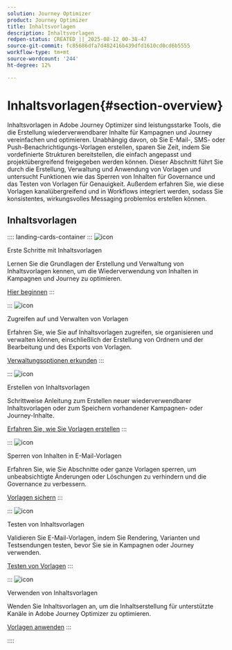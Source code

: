 ```yaml
---
solution: Journey Optimizer
product: Journey Optimizer
title: Inhaltsvorlagen
description: Inhaltsvorlagen
redpen-status: CREATED_||_2025-08-12_00-38-47
source-git-commit: fc85686dfa7d482416b439dfd1610cd0cd6b5555
workflow-type: tm+mt
source-wordcount: '244'
ht-degree: 12%

---
```



# Inhaltsvorlagen{#section-overview}

Inhaltsvorlagen in Adobe Journey Optimizer sind leistungsstarke Tools, die die Erstellung wiederverwendbarer Inhalte für Kampagnen und Journey vereinfachen und optimieren. Unabhängig davon, ob Sie E-Mail-, SMS- oder Push-Benachrichtigungs-Vorlagen erstellen, sparen Sie Zeit, indem Sie vordefinierte Strukturen bereitstellen, die einfach angepasst und projektübergreifend freigegeben werden können. Dieser Abschnitt führt Sie durch die Erstellung, Verwaltung und Anwendung von Vorlagen und untersucht Funktionen wie das Sperren von Inhalten für Governance und das Testen von Vorlagen für Genauigkeit. Außerdem erfahren Sie, wie diese Vorlagen kanalübergreifend und in Workflows integriert werden, sodass Sie konsistentes, wirkungsvolles Messaging problemlos erstellen können.

## Inhaltsvorlagen

:::: landing-cards-container
:::
![icon](https://cdn.experienceleague.adobe.com/icons/circle-play.svg?lang=de)

Erste Schritte mit Inhaltsvorlagen

Lernen Sie die Grundlagen der Erstellung und Verwaltung von Inhaltsvorlagen kennen, um die Wiederverwendung von Inhalten in Kampagnen und Journey zu optimieren.

[Hier beginnen](../using/content-management/content-templates.md)
:::

:::
![icon](https://cdn.experienceleague.adobe.com/icons/list-check.svg?lang=de)

Zugreifen auf und Verwalten von Vorlagen

Erfahren Sie, wie Sie auf Inhaltsvorlagen zugreifen, sie organisieren und verwalten können, einschließlich der Erstellung von Ordnern und der Bearbeitung und des Exports von Vorlagen.

[Verwaltungsoptionen erkunden](../using/content-management/access-content-templates.md)
:::

:::
![icon](https://cdn.experienceleague.adobe.com/icons/puzzle-piece.svg?lang=de)

Erstellen von Inhaltsvorlagen

Schrittweise Anleitung zum Erstellen neuer wiederverwendbarer Inhaltsvorlagen oder zum Speichern vorhandener Kampagnen- oder Journey-Inhalte.

[Erfahren Sie, wie Sie Vorlagen erstellen](../using/content-management/create-content-templates.md)
:::

:::
![icon](https://cdn.experienceleague.adobe.com/icons/shield-halved.svg?lang=de)

Sperren von Inhalten in E-Mail-Vorlagen

Erfahren Sie, wie Sie Abschnitte oder ganze Vorlagen sperren, um unbeabsichtigte Änderungen oder Löschungen zu verhindern und die Governance zu verbessern.

[Vorlagen sichern](../using/content-management/content-locking.md)
:::

:::
![icon](https://cdn.experienceleague.adobe.com/icons/gear.svg?lang=de)

Testen von Inhaltsvorlagen

Validieren Sie E-Mail-Vorlagen, indem Sie Rendering, Varianten und Testsendungen testen, bevor Sie sie in Kampagnen oder Journey verwenden.

[Testen von Vorlagen](../using/content-management/test-content-templates.md)
:::

:::
![icon](https://cdn.experienceleague.adobe.com/icons/bullseye.svg?lang=de)

Verwenden von Inhaltsvorlagen

Wenden Sie Inhaltsvorlagen an, um die Inhaltserstellung für unterstützte Kanäle in Adobe Journey Optimizer zu optimieren.

[Vorlagen anwenden](../using/content-management/use-content-templates.md)
:::

::::
